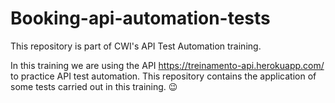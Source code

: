 # Booking-api-automation-tests
This repository is part of CWI's API Test Automation training.

In this training we are using the API https://treinamento-api.herokuapp.com/ to practice API test automation. This repository contains the application of some tests carried out in this training. 😉

